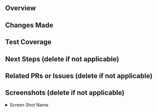 <!-- IF A SECTION IS NOT APPLICABLE TO YOU, PLEASE DELETE IT!! -->
<!-- Your title should be able to summarize what changes you’ve made in one sentence. 
For example: “Exclude staff from the check for follows”. 
For stacked PRs, please indicate clearly in the title where in the stack you are. 
For example: “[Eatery Refactor][4/5] Converted all files to MVP model” -->
## Overview
<!-- Summarize your changes here. -->


## Changes Made
<!-- Include details of what your changes actually are and how it is intended to work. -->


## Test Coverage
<!-- Describe how you tested this feature. Manual testing and/or unit testing. Please include repro steps and/or how to turn the feature on if applicable. -->


## Next Steps (delete if not applicable)
<!-- If this is part of a multi-PR change, please describe what changes you plan on addressing in future PRs. -->


## Related PRs or Issues (delete if not applicable)
<!-- List related PRs against other branches/repositories. -->


## Screenshots (delete if not applicable)
<!-- This could include of screenshots of the new feature / proof that the changes work. -->
<details>
  <summary>Screen Shot Name</summary>
  <!-- Insert file link here. Newlines above and below your link are necessary for this to work. -->
</details>
